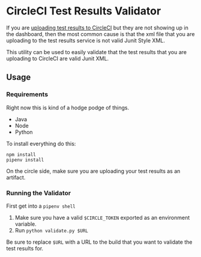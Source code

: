 # CircleCI Test Results Validator

If you are [uploading test results to CircleCI](https://circleci.com/docs/2.0/language-python/#upload-and-store-test-results) but they are not showing up in the dashboard, then the most common cause is that the xml file that you are uploading to the test results service is not valid Junit Style XML.

This utility can be used to easily validate that the test results that you are uploading to CircleCI are valid Junit XML.

## Usage

### Requirements

Right now this is kind of a hodge podge of things.

* Java
* Node
* Python

To install everything do this:

```
npm install
pipenv install
```

On the circle side, make sure you are uploading your test results as an artifact.

### Running the Validator

First get into a `pipenv shell`

1. Make sure you have a valid `$CIRCLE_TOKEN` exported as an environment variable.
2. Run `python validate.py $URL`

Be sure to replace `$URL` with a URL to the build that you want to validate the test results for.
